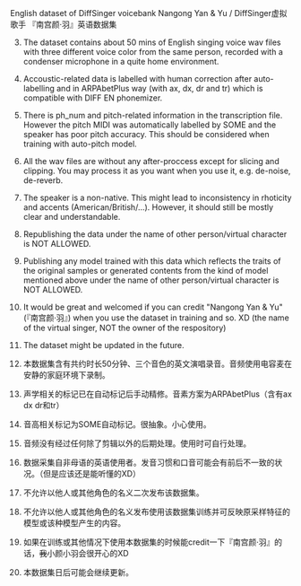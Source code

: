 English dataset of DiffSinger voicebank Nangong Yan & Yu / DiffSinger虚拟歌手 『南宫颜·羽』英语数据集


3. The dataset contains about 50 mins of English singing voice wav files with three different voice color from the same person, recorded with a condenser microphone in a quite home environment.
1. Accoustic-related data is labelled with human correction after auto-labelling and in ARPAbetPlus way (with ax, dx, dr and tr) which is compatible with DIFF EN phonemizer.
2. There is ph_num and pitch-related information in the transcription file. However the pitch MIDI was automatically labelled by SOME and the speaker has poor pitch accuracy. This should be considered when training with auto-pitch model.
4. All the wav files are without any after-proccess except for slicing and clipping. You may process it as you want when you use it, e.g. de-noise, de-reverb.
5. The speaker is a non-native. This might lead to inconsistency in rhoticity and accents (American/British/...). However, it should still be mostly clear and understandable.
6. Republishing the data under the name of other person/virtual character is NOT ALLOWED.
7. Publishing any model trained with this data which reflects the traits of the original samples or generated contents from the kind of model mentioned above under the name of other person/virtual character is NOT ALLOWED.
8. It would be great and welcomed if you can credit "Nangong Yan & Yu" (『南宫颜·羽』) when you use the dataset in training and so. XD (the name of the virtual singer, NOT the owner of the respository)
9. The dataset might be updated in the future.


1. 本数据集含有共约时长50分钟、三个音色的英文演唱录音。音频使用电容麦在安静的家庭环境下录制。
2. 声学相关的标记已在自动标记后手动精修。音素方案为ARPAbetPlus（含有ax dx dr和tr）
3. 音高相关标记为SOME自动标记。很抽象。小心使用。
4. 音频没有经过任何除了剪辑以外的后期处理。使用时可自行处理。
5. 数据采集自非母语的英语使用者。发音习惯和口音可能会有前后不一致的状况。（但是应该还是能听懂的XD）
6. 不允许以他人或其他角色的名义二次发布该数据集。
7. 不允许以他人或其他角色的名义发布使用该数据集训练并可反映原采样特征的模型或该种模型产生的内容。
8. 如果在训练或其他情况下使用本数据集的时候能credit一下『南宫颜·羽』的话，~~我~~小颜小羽会很开心的XD
9. 本数据集日后可能会继续更新。
